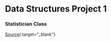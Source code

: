 # Data Structures Project 1

### Statistician Class

[Source](https://www.cs.colorado.edu/~main/projects/chap02a.html "Click me for more information!"){:target="_blank"}
